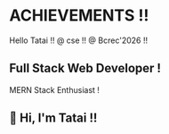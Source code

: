 # ACHIEVEMENTS !!
Hello Tatai !!
@ cse !!
@ Bcrec'2026 !!
<!DOCTYPE html>

## Full Stack Web Developer !
MERN Stack Enthusiast !

## 👋 Hi, I'm Tatai !!
